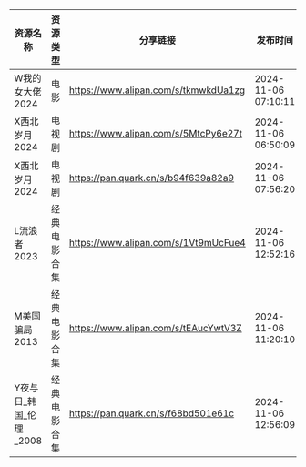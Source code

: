 | 资源名称            | 资源类型   | 分享链接                                 | 发布时间                |
| --------------- | ------ | ------------------------------------ | ------------------- |
| W我的女大佬2024      | 电影     | https://www.alipan.com/s/tkmwkdUa1zg | 2024-11-06 07:10:11 |
| X西北岁月2024       | 电视剧    | https://www.alipan.com/s/5MtcPy6e27t | 2024-11-06 06:50:09 |
| X西北岁月2024       | 电视剧    | https://pan.quark.cn/s/b94f639a82a9  | 2024-11-06 07:56:20 |
| L流浪者2023        | 经典电影合集 | https://www.alipan.com/s/1Vt9mUcFue4 | 2024-11-06 12:52:16 |
| M美国骗局2013       | 经典电影合集 | https://www.alipan.com/s/tEAucYwtV3Z | 2024-11-06 11:20:10 |
| Y夜与日_韩国_伦理_2008 | 经典电影合集 | https://pan.quark.cn/s/f68bd501e61c  | 2024-11-06 12:56:09 |
